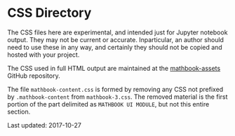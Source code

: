 CSS Directory
=============

The CSS files here are experimental, and intended just for Jupyter notebook output.  They may not be current or accurate.  Inparticular, an author should need to use these in any way, and certainly they should not be copied and hosted with your project.

The CSS used in full HTML output are maintained at the [mathbook-assets](https://github.com/BooksHTML/mathbook-assets) GitHub repository.

The file `mathbook-content.css` is formed by removing any CSS not prefixed by `.mathbook-content` from `mathbook-3.css`.  The removed material is the first portion of the part delimited as `MATHBOOK UI MODULE`, but not this entire section.

Last updated: 2017-10-27